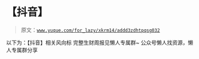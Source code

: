 # 【抖音】

> 原文：[`www.yuque.com/for_lazy/xkrm14/addd3zdhtpqsg032`](https://www.yuque.com/for_lazy/xkrm14/addd3zdhtpqsg032)

<ne-p id="u696f460b" data-lake-id="u696f460b"><ne-text id="u2005c1c0">以下为：【抖音】相关风向标</ne-text></ne-p> <ne-p id="ua68bc16f" data-lake-id="ua68bc16f"><ne-text id="u6e16ecf1">完整生财周报见懒人专属群~</ne-text></ne-p> <ne-p id="u909daf00" data-lake-id="u909daf00"><ne-text id="u852a9216">公众号懒人找资源，懒人专属群分享</ne-text></ne-p>